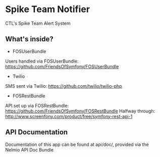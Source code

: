 Spike Team Notifier
===================

CTL's Spike Team Alert System

What's inside?
--------------

- FOSUserBundle

Users handled via FOSUserBundle: https://github.com/FriendsOfSymfony/FOSUserBundle

- Twilio

SMS sent via Twilio: https://github.com/twilio/twilio-php

- FOSRestBundle

API set up via FOSRestBundle: https://github.com/FriendsOfSymfony/FOSRestBundle
Halfway through: http://www.screenfony.com/product/free/symfony-rest-api-1

API Documentation
-----------------

Documentation of this app can be found at api/doc/, provided via the Nelmio API Doc Bundle
